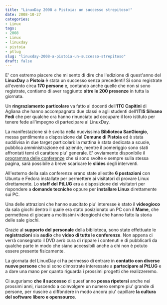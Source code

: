 ```yaml
---
title: "LinuxDay 2008 a Pistoia: un successo strepitoso!"
date: 2008-10-27
categories: 
- Linux
tags: 
- 2008
- Linux
- linuxday
- pistoia
- ptlug
slug: "linuxday-2008-a-pistoia-un-successo-strepitoso"
draft: false
---
```


E' con estremo piacere che mi sento di dire che l'edizione di quest'anno del **LinuxDay** a **Pistoia** è stata un
successo senza precedenti! Si sono registrate all'evento circa **170
persone** e, contando anche quelle che non si sono registrate, contiamo
di aver raggiunto **oltre le 200 presenze** in tutta la giornata.

Un **ringraziamento particolare** va fatto ai docenti dell'**ITC Capitini** di Agliana che hanno accompagnato due classi e agli studenti
dell'**ITIS Silvano Fedi** che per qualche ora hanno rinunciato ad
occupare il loro istituto per tenere fede all'impegno di partecipare al
LinuxDay.

La manifestazione si è svolta nella nuovissima **Biblioteca
SanGiorgio**, messa gentilmente a disposizione dal **Comune di Pistoia**
ed è stata suddivisa in due target particolari: la mattina è stata
dedicata a scuole, pubblica amministrazione ed aziende, mentre il
pomeriggio sono stati affrontati temi di carattere piu' generale. E'
ovviamente disponibile il [programma delle conferenze](http://www.ptlug.org/wiki/LinuxDay2008) che si sono svolte e
sempre sulla stessa pagina, sarà possibile a breve scaricare le
**slides** degli interventi.

All'esterno della sala conferenze erano state allestite **6 postazioni**
con Ubuntu e Fedora installate per permettere ai visitatori di provare
Linux direttamente. Lo **staff** **del PtLUG** era a disposizione dei
visitatori per rispondere a **domande tecniche** oppure per **installare
Linux** direttamente sui PC.

Una delle attrazioni che hanno suscitato piu' interesse è stato il
**videogioco** da sala giochi dentro il quale era stato posizionato un
PC con il **Mame**, che permetteva di giocare a moltissimi videogiochi
che hanno fatto la storia delle sale giochi.

Grazie al **supporto del personale** della biblioteca, sono state
effettuate le **registrazioni** sia **audio** che **video** **di tutte
le conferenze**. Non appena ci verrà consegnato il DVD avrò cura di
rippare i contenuti e di pubblicarli da qualche parte in modo che siano
accessibili anche a chi non è potuto essere presente fisicamente.

La giornata del LinuxDay ci ha permesso di entrare in **contatto con
diverse nuove persone** che si sono dimostrate interessate a
**partecipare al PtLUG** e a dare una mano per quanto riguarda i
prossimi progetti che realizzeremo.

Ci auguriamo **che il successo** di quest'anno **possa ripetersi** anche
nei prossimi anni, riuscendo a coinvolgere un numero sempre piu' grande
di persone, per riuscire a diffondere in modo ancora piu' capillare **la
cultura del software libero e opensource**.


